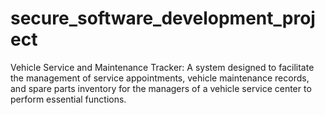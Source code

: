# secure_software_development_project
Vehicle Service and Maintenance Tracker: A system designed to facilitate the management of service appointments, vehicle maintenance records, and spare parts inventory for the managers of a vehicle service center to perform essential functions.
